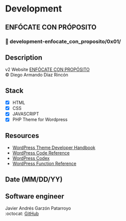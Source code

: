 # Development
## ENFÓCATE CON PRÓPOSITO
### :open_file_folder: development-enfocate_con_proposito/0x01/

## Description
v2 Website [ENFÓCATE CON PROPÓSITO](http://www.enfocateconproposito.org)  
:copyright: Diego Armando Díaz Rincón

## Stack
* [x] HTML
* [X] CSS
* [X] JAVASCRIPT
* [X] PHP
Theme for Wordpress

## Resources
* [WordPress Theme Developer Handbook](https://developer.wordpress.org/themes/)
* [WordPress Code Reference](https://developer.wordpress.org/reference/)
* [WordPress Codex](https://codex.wordpress.org/)
* [WordPress Function Reference](https://codex.wordpress.org/Function_Reference)

## Date (MM/DD/YY)

## Software engineer
Javier Andrés Garzón Patarroyo  
:octocat: [GitHub](https://github.com/javierandresgp/)